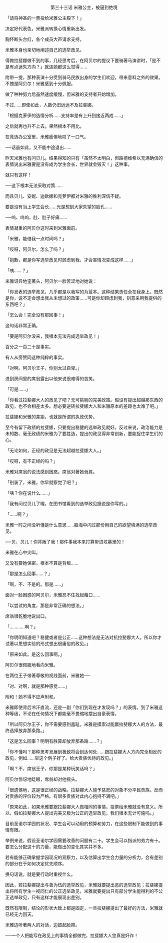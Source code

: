 <p align="center">第三十三话 米雅公主，被逼到绝境</p>

「请将神圣的一票投给米雅公主殿下！」

决定好代表色，米雅派转换心情重新出发。

胸怀断头台红，各个成员大声请求支持。

米雅本身也亲切地阐述自己的选举政见。

得做拉斐娜做不到的事，几经思考后，在阿贝尔的提议下要骑著马演讲时，「是不是有点迷失方向？」就连她都这么觉得……

附带一提，那种表演十分受到骑马民族出身的学生们欢迎，带来意料之外的效果。不愧是阿贝尔！米雅感到十分佩服。

做了种种努力后虽然速度缓慢，但米雅的支持者开始增加。

不过……即使如此，人数仍旧远远不及拉斐娜。

「根据克萝伊的选情分析……支持率是有上升到接近两成……」

之后就再也升不上去。果然根本不用比。

在竞选办公室里，米雅疲倦地叹了一口气。

──话虽如此，又不能中途退出……

昨天米雅也有问贝儿。结果得知的只有「虽然不太明白，但路德维希以充满确信的表情说出米雅要是没有成为学生会长，世界就会毁灭！」这种事。

就只有这样！

──这下根本无法采取对策……

而且贝儿、安妮、迪欧娜和克萝伊都对米雅的胜利深信不疑。

要是没有当上学生会长……光是想到大家失望的脸孔……

──呜、呜呜，肚、肚子好痛……

表情凝重的阿贝尔这时来到米雅面前。

「米雅，能借我一点时间吗？」

「哎呀，阿贝尔，怎么了吗？」

「抱歉，都是你写选举政见时顾虑到我，才会害情况变成这样……」

「咦……？」

米雅讶异地歪著头，阿贝尔一脸苦涩地对她说：

「你发表的选举政见，几乎都是以我写的为蓝本。这种结果责任全在我身上。既然是你，说不定会想出我从未想过的政策……可是你却顾虑到我，刻意采用我提供的东西吧？」

「怎么会！完全没有那回事！」

这句话非常正确。

「要是阿贝尔没来，我根本无法完成选举政见！」

百分之一百二十是事实。

有人从旁赞同这种纯粹的事实。

「对啊。阿贝尔王子，你别太过自卑。」

进到房间里的席翁露出以他来说很难得的苦笑。

「可是……」

「你看过拉斐娜大人的政见了吧？无可挑剔的完美政策。假设有提出超越那东西的政见，也不会相差太多。想必要逆转拉斐娜大人和米雅原本的差距也太难了吧。」

拉斐娜和米雅的差距，也就是所谓的执政优势。

至今有留下政绩的拉斐娜，只要提出稳健的选举政见就好。反过来说，政治能力是未知数、毫无政绩的米雅为了要胜选，提出的政见得非常创新，要能捉住学生们的心。

「无论如何，正经的政见是无法超越拉斐娜大人。」

「哎呀，有不正经的吗？」

米雅对席翁的说法感到困惑。席翁对著她耸肩。

「别装了，米雅。你早就察觉了吧？」

「咦？你在说什么……」

「我有问过贝儿了喔。在图书馆看到的选举政见据说是你写的。」

「……啊？」

米雅一时之间没听懂是什么意思……脑海中闪过那份用自己的欲望填满的选举政见。

──贝、贝儿！你背叛了我！那件事我本来打算带进坟墓里的！

米雅在心中尖叫。

又没有要她保密，根本不算是背叛……

「那是怎么回事……？」

「啊，不、不是的。那是……」

面对一脸困惑的阿贝尔，米雅忍不住找起藉口……

「以尝试的角度，那是非常正确的想法。」

席翁很乾脆地说出口。

「…………啊？」

「你明明知道吧？稳健或者是公正……这种想法是无法对抗拉斐娜大人。所以你才试著以思想实验的形式想出很庸俗的政见。」

「原来如此。是这么回事啊。」

阿贝尔很佩服地看向米雅。

在两位王子带著尊敬的视线面前，米雅她──

「对、对啊，就是那种感觉……」

附和！她不得不应声附和。

米雅即使背后冷汗直流，还是一副「你们到现在才发现吗？」的表情。到了米雅这种等级，不论在任何情况下都能毫不畏缩地摆出自豪表情。

「所以阿贝尔王子，你不需要感到羞耻。米雅是摸索过能赢拉斐娜大人的方法，最终选择放弃那条路。」

「这是怎么回事？明明有胜算却放弃那条路……？」

「你不懂吗？那种思考发展到极致将会到达何处……跟拉斐娜大人方向完全相反的政见，例如……举这个例子好了。给大贵族优待的政见。」

「啊？不，席翁王子，你那是某种玩笑话吗？」

阿贝尔惊讶地眨眼，席翁却对他摇头。

「很遗憾地，这是很正经的战略。拉斐娜大人施予慈悲的对象不分平民贵族。反而对贵族的评价较为严格。有很多贵族对此内心抱持不满吧。」

「原来如此，如果米雅要跟拉斐娜大人做相同的事情，投票给米雅就没有意义。所以，假如拉斐娜大人提出完美又极为公正的选举政见，我们根本无计可施吗。」

目前圣诺尔学园的状况、学生会可以动用的预算和劳力，在这些限制下能做到的事情有限。

举例来说，假设圣诺尔学园需要改善的问题有二十。学生会可以指派的劳力有十。要怎么分配这十的力量，能做出的变化其实并不多。

若有能够正确掌握学园现况的观察力，以及估算出学生会力量的分析力，会有差别的部分在于如何决定优先顺序。

换句话说，就是要行动时重视什么。

因此，若拉斐娜提出与善为伍的选举政见，米雅就要提出恶的选举政见；拉斐娜提出将所有学生一视同仁的公正选举政见，米雅就要提出只有部分学生能得利的不公正选举政见，只有这样才能展现出差别。

既然有限制，结论的形状大致上都是固定，一旦拉斐娜提出了最好的方法，米雅就已经无力回天。

米雅边听著两人的对话，边鼓起脸颊。

──一个人把能写在政见上的事情全都做完，拉斐娜大人您真是奸诈！

